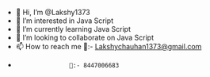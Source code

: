 - 👋 Hi, I’m @Lakshy1373
- 👀 I’m interested in Java Script
- 🌱 I’m currently learning Java Script
- 💞️ I’m looking to collaborate on Java Script
- 📫 How to reach me 📨:- Lakshychauhan1373@gmail.com
-                    📱:- 8447006683

